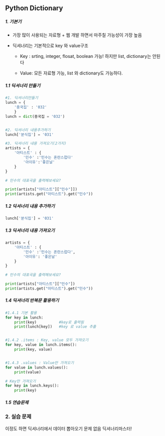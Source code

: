 ## Python Dictionary



##### 1. 기본기

- 가장 많이 사용되는 자료형 + 웹 개발 하면서 마주칠 가능성이 가장 높음

- 딕셔너리는 기본적으로 key 와 value구조

  - Key : srting, integer, flosat, boolean 가능! 하지만 list, dictionary는 안된다

  - Value: 모든 자료형 가능, list 와 dictionary도 가능하다.

    

##### 1.1 딕셔너리 만들기

```python
#1. 딕셔너리만들기
lunch = {
    '중국집' : '032'
    }
lunch = dict(중국집 = '032')


#2. 딕셔너리 내용추가하기
lunch['분식집'] = '031'

#3. 딕셔너리 내용 가져오기(2가지)
artists = {
    '아티스트' : {
        '민수' :'민수는 혼란스럽다'
        '아이유':'좋은날'
    }
}

# 민수의 대표곡을 출력해보세요?

print(artists["아티스트"]["민수"]])
print(artists.get("아티스트").get("민수"))
```



##### 1.2  딕셔너리 내용 추가하기

```python
lunch['분식집'] = '031'

```

##### 1.3 딕셔너리 내용 가져오기

```python
artists = {
    '아티스트' : {
        '민수' :'민수는 혼란스럽다',
        '아이유': '좋은날'
    }
}

# 민수의 대표곡을 출력해보세요?

print(artists["아티스트"]["민수"])
print(artists.get("아티스트").get("민수"))
```

##### 1.4 딕셔너리 반복문 활용하기

```python
#1.4.1 기본 활용
for key in lunch:
    print(key)          #key로 출력됨
    print(lunch[key])   #key 로 value 추출


#1.4.2 .items : Key, value 모두 가져오기
for key, value in lunch.items():
    print(key, value)


#1.4.3 .values : Value만 가져오기
for value in lunch.values():
    print(value)

# Key만 가져오기
for key in lunch.keys():
    print(key)

```



##### 1.5 연습문제



### 2. 실습 문제



이정도 하면 딕셔너리에서 데이터 뽑아오기 문제 없음 딕셔너리마스터!


